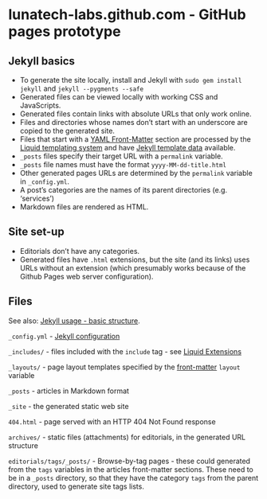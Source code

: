 # lunatech-labs.github.com - GitHub pages prototype

## Jekyll basics

* To generate the site locally, install and Jekyll with `sudo gem install jekyll` and `jekyll --pygments --safe`
* Generated files can be viewed locally with working CSS and JavaScripts.
* Generated files contain links with absolute URLs that only work online.
* Files and directories whose names don’t start with an underscore are copied to the generated site.
* Files that start with a [YAML Front-Matter](https://github.com/mojombo/jekyll/wiki/YAML-Front-Matter) section are processed by the [Liquid templating system](https://github.com/shopify/liquid/wiki/liquid-for-designers) and have [Jekyll template data](https://github.com/mojombo/jekyll/wiki/template-data) available.
* `_posts` files specify their target URL with a `permalink` variable.
* `_posts` file names must have the format `yyyy-MM-dd-title.html`
* Other generated pages URLs are determined by the `permalink` variable in `_config.yml`.
* A post’s categories are the names of its parent directories (e.g. ‘services’)
* Markdown files are rendered as HTML.

## Site set-up

* Editorials don’t have any categories.
* Generated files have `.html` extensions, but the site (and its links) uses URLs without an extension (which presumably works because of the Github Pages web server configuration).

## Files

See also: [Jekyll usage - basic structure](https://github.com/mojombo/jekyll/wiki/usage).

`_config.yml` - [Jekyll configuration](https://github.com/mojombo/jekyll/wiki/configuration)

`_includes/` - files included with the `include` tag - see [Liquid Extensions](https://github.com/mojombo/jekyll/wiki/liquid-extensions)

`_layouts/` - page layout templates specified by the [front-matter](https://github.com/mojombo/jekyll/wiki/YAML-Front-Matter) `layout` variable

`_posts` - articles in Markdown format

`_site` - the generated static web site

`404.html` - page served with an HTTP 404 Not Found response

`archives/` - static files (attachments) for editorials, in the generated URL structure

`editorials/tags/_posts/` - Browse-by-tag pages - these could generated from the `tags` variables in the articles front-matter sections. These need to be in a `_posts` directory, so that they have the category `tags` from the parent directory, used to generate site tags lists.
